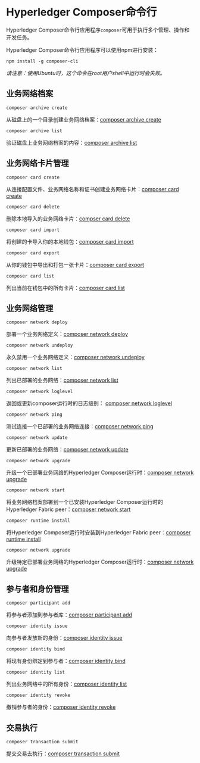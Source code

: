 # Hyperledger Composer命令行

Hyperledger Composer命令行应用程序`composer`可用于执行多个管理、操作和开发任务。

Hyperledger Composer命令行应用程序可以使用npm进行安装：

`npm install -g composer-cli`

*请注意：使用Ubuntu时，这个命令在root用户shell中运行时会失败。*

## 业务网络档案

`composer archive create`

从磁盘上的一个目录创建业务网络档案：[composer archive create](reference/composer.archive.create.md)

`composer archive list`

验证磁盘上业务网络档案的内容：[composer archive list](reference/composer.archive.list.md)

## 业务网络卡片管理

`composer card create`

从连接配置文件、业务网络名称和证书创建业务网络卡片：[composer card create](reference/composer.card.create.md)

`composer card delete`

删除本地导入的业务网络卡片：[compser card delete](reference/composer.card.delete.md)

`composer card import`

将创建的卡导入你的本地钱包：[composer card import](reference/composer.card.import.md)

`composer card export`

从你的钱包中导出和打包一张卡片：[composer card export](reference/composer.card.export.md)

`composer card list`

列出当前在钱包中的所有卡片：[composer card list](reference/composer.card.list.md)

## 业务网络管理

`composer network deploy`

部署一个业务网络定义：[composer network deploy](reference/composer.network.deploy.md)

`composer network undeploy`

永久禁用一个业务网络定义：[composer network undeploy](reference/composer.network.undeploy.md)

`composer network list`

列出已部署的业务网络：[composer network list](reference/composer.network.list.md)

`composer network loglevel`

返回或更新composer运行时的日志级别： [composer network loglevel](reference/composer.network.logLevel.md)

`composer network ping`

测试连接一个已部署的业务网络连接：[composer network ping](reference/composer.network.ping.md)

`composer network update`

更新已部署的业务网络：[composer network update](reference/composer.network.update.md)

`composer network upgrade`

升级一个已部署业务网络的Hyperledger Composer运行时：[composer network upgrade](reference/composer.network.upgrade.md)

`composer network start`

将业务网络档案部署到一个已安装Hyperledger Composer运行时的Hyperledger Fabric peer：[composer network start](reference/composer.network.start.md)

`composer runtime install`

将Hyperledger Composer运行时安装到Hyperledger Fabric peer：[composer runtime install](reference/composer.runtime.install.md)

`composer network upgrade`

升级特定已部署业务网络的Hyperledger Composer运行时：[composer network upgrade](reference/composer.network.upgrade.md)

## 参与者和身份管理

`composer participant add`

将参与者添加到参与者库：[composer participant add](reference/composer.participant.add.md)

`composer identity issue`

向参与者发放新的身份：[composer identity issue](reference/composer.identity.issue.md)

`composer identity bind`

将现有身份绑定到参与者：[composer identity bind](reference/composer.identity.bind.md)

`composer identity list`

列出业务网络中的所有身份：[composer identity list](reference/composer.identity.list.md)

`composer identity revoke`

撤销参与者的身份：[composer identity revoke](reference/composer.identity.revoke.md)

## 交易执行

`composer transaction submit`

提交交易去执行：[composer transaction submit](reference/composer.transaction.submit.md)
